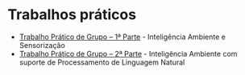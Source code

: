 # Trabalhos práticos
* [Trabalho Prático de Grupo – 1ª Parte](Trabalho_Prático1/) - Inteligência Ambiente e Sensorização
* [Trabalho Prático de Grupo – 2ª Parte](Trabalho_Prático2/) - Inteligência Ambiente com suporte de Processamento de Linguagem Natural